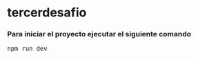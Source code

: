 # tercerdesafio

### Para iniciar el proyecto ejecutar el siguiente comando
<pre>
npm run dev
</pre>